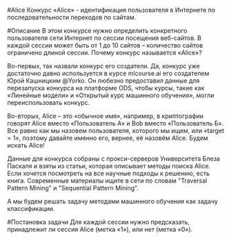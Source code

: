 #Alice
Конкурс «Alice» - идентификация пользователя в Интернете по последовательности переходов по сайтам.

#Описание
В этом конкурсе нужно определить конкретного пользователя сети Интернет по сессии посещения веб-сайтов. В каждой сессии может быть от 1 до 10 сайтов – количество сайтов ограничено длиной сессии. Почему конкурс называется «Alice»? 

Во-первых, так назвали конкурс его создатели. Да, конкурс уже достаточно давно используется в курсе mlcourse.ai его создателем Юрой Кашницким @Yorko. Он любезно предоставил данные для перезапуска конкурса на платформе ODS, чтобы курсы, такие как «Линейные модели» и «Открытый курс машинного обучения», могли переиспользовать конкурс. 

Во-вторых, Alice – это «обычное имя», например, в криптографии говорят Alice вместо «Пользователь А» и Bob вместо «Пользователь Б». Все равно как мы назовем пользователя, которого мы ищем, или «target = 1», поэтому давайте именно его, вернее, её назовём Alice. Будем искать Alice!

Данные для конкурса собраны с прокси-серверов Университета Блеза Паскаля и взяты из статьи, которая описывает методы поиска Alice. Если хочется посмотреть на все научные подходы к решению, есть книга. Современные материалы ищите в сети по словам "Traversal Pattern Mining" и "Sequential Pattern Mining".

А мы будем решать задачу методами машинного обучения как задачу классификации.

#Постановка задачи 
Для каждой сессии нужно предсказать, принадлежит ли сессия Alice (метка «1»), или нет (метка «0»).